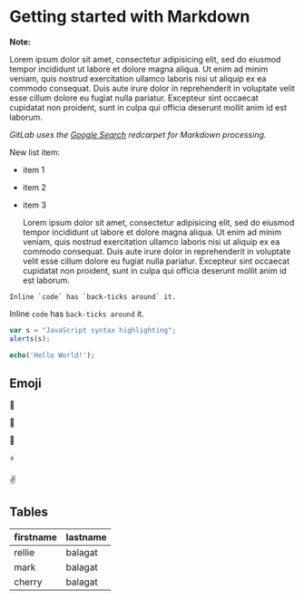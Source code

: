 # Getting started with Markdown

**Note:**

Lorem ipsum dolor sit amet, consectetur adipisicing elit, sed do eiusmod
tempor incididunt ut labore et dolore magna aliqua. Ut enim ad minim veniam,
quis nostrud exercitation ullamco laboris nisi ut aliquip ex ea commodo
consequat. Duis aute irure dolor in reprehenderit in voluptate velit esse
cillum dolore eu fugiat nulla pariatur. Excepteur sint occaecat cupidatat non
proident, sunt in culpa qui officia deserunt mollit anim id est laborum.

_GitLab uses the [Google Search](https://google.com) redcarpet for Markdown processing._


New list item:

- item 1
- item 2
- item 3

	Lorem ipsum dolor sit amet, consectetur adipisicing elit, sed do eiusmod
	tempor incididunt ut labore et dolore magna aliqua. Ut enim ad minim veniam,
	quis nostrud exercitation ullamco laboris nisi ut aliquip ex ea commodo
	consequat. Duis aute irure dolor in reprehenderit in voluptate velit esse
	cillum dolore eu fugiat nulla pariatur. Excepteur sint occaecat cupidatat non
	proident, sunt in culpa qui officia deserunt mollit anim id est laborum.

```no-highlight
Inline `code` has `back-ticks around` it.
```

Inline `code` has `back-ticks around` it.

```javascript
var s = "JavaScript syntax highlighting";
alerts(s);
```

```php
echo('Hello World!');
```

## Emoji

:monkey:

:star2:

:speech_balloon:

:zap:

:v:

## Tables

| firstname | lastname |
|:----------|:---------|
|rellie     | balagat  |
|mark       | balagat  |
|cherry     | balagat  |
